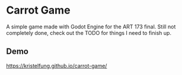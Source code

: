 # Carrot Game

A simple game made with Godot Engine for the ART 173 final. Still not completely done, check out the TODO for things I need to finish up.

## Demo

https://kristelfung.github.io/carrot-game/
